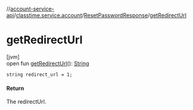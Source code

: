 //[account-service-api](../../../index.md)/[classtime.service.account](../index.md)/[ResetPasswordResponse](index.md)/[getRedirectUrl](get-redirect-url.md)

# getRedirectUrl

[jvm]\
open fun [getRedirectUrl](get-redirect-url.md)(): [String](https://docs.oracle.com/javase/8/docs/api/java/lang/String.html)

`string redirect_url = 1;`

#### Return

The redirectUrl.

